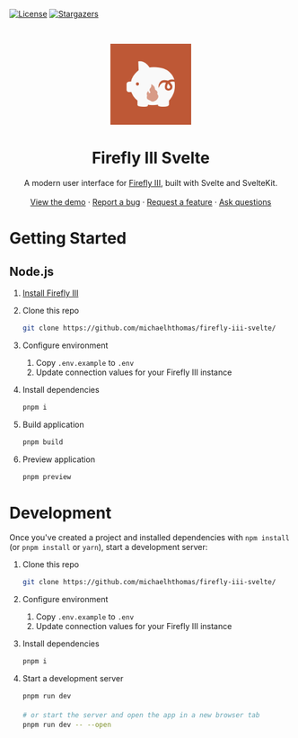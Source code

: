 [![License][license-shield]][license-url]
[![Stargazers][stars-shield]][stars-url]

<!-- PROJECT LOGO -->
<br />
<p align="center">
  <a href="https://github.com/michaelhthomas/firefly-iii-svelte">
    <img src="https://raw.githubusercontent.com/michaelhthomas/firefly-iii-svelte/main/assets/icon/icon.svg" alt="Firefly III Svelte" width="144" height="144">
  </a>
</p>
  <h1 align="center">Firefly III Svelte</h1>

  <p align="center">
    A modern user interface for <a href="https://www.firefly-iii.org/">Firefly III</a>, built with Svelte and SvelteKit.
    <br />
    <br />
    <a href="https://demo.firefly-iii.org/">View the demo</a>
    ·
    <a href="https://github.com/michaelhthomas/firefly-iii-svelte/issues">Report a bug</a>
    ·
    <a href="https://github.com/michaelhthomas/firefly-iii-svelte/issues">Request a feature</a>
    ·
    <a href="https://github.com/michaelhthomas/firefly-iii-svelte/discussions">Ask questions</a>
  </p>

# Getting Started

## Node.js

1. [Install Firefly III](https://docs.firefly-iii.org/firefly-iii/installation/docker/)

1. Clone this repo

   ```sh
   git clone https://github.com/michaelhthomas/firefly-iii-svelte/
   ```

1. Configure environment

   1. Copy `.env.example` to `.env`
   1. Update connection values for your Firefly III instance

1. Install dependencies

   ```sh
   pnpm i
   ```

1. Build application

   ```sh
   pnpm build
   ```

1. Preview application

   ```sh
   pnpm preview
   ```

# Development

Once you've created a project and installed dependencies with `npm install` (or `pnpm install` or `yarn`), start a development server:

1. Clone this repo

   ```sh
   git clone https://github.com/michaelhthomas/firefly-iii-svelte/
   ```

1. Configure environment

   1. Copy `.env.example` to `.env`
   1. Update connection values for your Firefly III instance

1. Install dependencies

   ```sh
   pnpm i
   ```

1. Start a development server

   ```bash
   pnpm run dev

   # or start the server and open the app in a new browser tab
   pnpm run dev -- --open
   ```

[license-shield]: https://img.shields.io/github/license/michaelhthomas/firefly-iii-svelte.svg?style=flat-square
[license-url]: https://www.gnu.org/licenses/agpl-3.0.html
[stars-shield]: https://img.shields.io/github/stars/michaelhthomas/firefly-iii-svelte.svg?style=flat-square
[stars-url]: https://github.com/michaelhthomas/firefly-iii-svelte/stargazers
